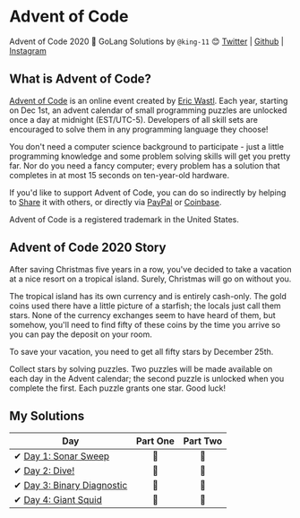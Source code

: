 # Advent of Code
Advent of Code 2020 🎄 GoLang Solutions by
`@king-11` 😊 [Twitter](https://twitter.com/1108King) | [Github](https://github.com/king-11) | [Instagram](https://instagram.com/cryptic_sniper)


## What is Advent of Code?
[Advent of Code](http://adventofcode.com) is an online event created by [Eric Wastl](https://twitter.com/ericwastl). Each year, starting on Dec 1st, an advent calendar of small programming puzzles are unlocked once a day at midnight (EST/UTC-5). Developers of all skill sets are encouraged to solve them in any programming language they choose!

You don't need a computer science background to participate - just a little programming knowledge and some problem solving skills will get you pretty far. Nor do you need a fancy computer; every problem has a solution that completes in at most 15 seconds on ten-year-old hardware.

If you'd like to support Advent of Code, you can do so indirectly by helping to [Share](https://adventofcode.com/2020/about) it with others, or directly via [PayPal](https://www.paypal.com/webapps/shoppingcart?flowlogging_id=482758c113636&mfid=1607161233294_482758c113636#/checkout/openButton) or [Coinbase](https://adventofcode.com/2020/support/coinbase).

Advent of Code is a registered trademark in the United States.

## Advent of Code 2020 Story
After saving Christmas five years in a row, you've decided to take a vacation at a nice resort on a tropical island. Surely, Christmas will go on without you.

The tropical island has its own currency and is entirely cash-only. The gold coins used there have a little picture of a starfish; the locals just call them stars. None of the currency exchanges seem to have heard of them, but somehow, you'll need to find fifty of these coins by the time you arrive so you can pay the deposit on your room.

To save your vacation, you need to get all fifty stars by December 25th.

Collect stars by solving puzzles. Two puzzles will be made available on each day in the Advent calendar; the second puzzle is unlocked when you complete the first. Each puzzle grants one star. Good luck!

## My Solutions

| Day  | Part One | Part Two |
|---|:---:|:---:|
| ✔ [Day 1: Sonar Sweep](https://github.com/king-11/AdventOfCode/tree/main/day1)| 🌟 | 🌟 |
| ✔ [Day 2: Dive!](https://github.com/king-11/AdventOfCode/tree/main/day2)| 🌟 | 🌟 |
| ✔ [Day 3: Binary Diagnostic](https://github.com/king-11/AdventOfCode/tree/main/day3)| 🌟 | 🌟 |
| ✔ [Day 4: Giant Squid](https://github.com/king-11/AdventOfCode/tree/main/day4)| 🌟 | 🌟 |

